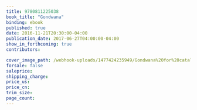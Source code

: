 ```yaml
---
title: 9780811225038
book_title: "Gondwana"
binding: ebook
published: true
date: 2016-11-21T20:30:00-04:00
publication_date: 2017-06-27T04:00:00-04:00
show_in_forthcoming: true
contributors:

cover_image_path: /webhook-uploads/1477424235949/Gondwana%20for%20catalog.tif
forsale: false
saleprice:
shipping_charge:
price_us:
price_cn:
trim_size:
page_count:
---
```


